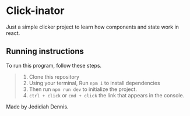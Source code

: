 # Click-inator

Just a simple clicker project to learn how components and state work in react.

## Running instructions

To run this program, follow these steps.

> 1. Clone this repository
> 2. Using your terminal, Run `npm i` to install dependencies
> 3. Then run `npm run dev` to initialize the project.
> 4. `ctrl + click` or `cmd + click` the link that appears in the console.

Made by Jedidiah Dennis.
